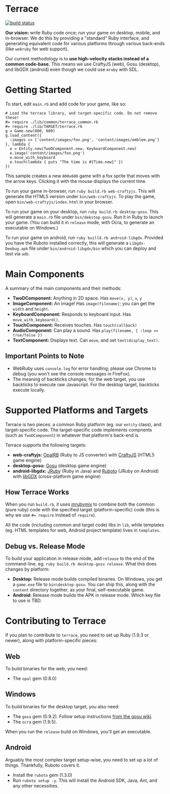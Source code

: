 # Terrace

[![build status](https://travis-ci.org/ashes999/terrace.svg?branch=master)](https://travis-ci.org/ashes999/terrace)

**Our vision:** write Ruby code once; run your game on desktop, mobile, and in-browser. We do this by providing a "standard" Ruby interface, and generating equivalent code for various platforms through various back-ends (like `webruby` for web support).

Our current methodology is to **use high-velocity stacks instead of a common code-base.** This means we use CraftyJS (web), Gosu (desktop), and libGDX (android) even though we could use `mruby` with SDL.

# Getting Started

To start, edit `main.rb` and add code for your game, like so:

```
# Load the terrace library, and target-specific code. Do not remove these!
#= require ./lib/common/terrace_common.rb
#= require ./lib/TARGET/terrace.rb
g = Game.new(800, 600)
g.load_content({
  :images => ['content/images/fox.png', 'content/images/emblem.png']
}, lambda {
  e = Entity.new(TwoDComponent.new, KeyboardComponent.new)
  e.image('content/images/fox.png')
  e.move_with_keyboard
  e.touch(lambda { puts "The time is #{Time.new}" })
})
```

This sample creates a new `800x600` game with a fox sprite that moves with the arrow keys. Clicking it with the mouse displays the current time.

To run your game in-browser, run `ruby build.rb web-craftyjs`. This will generate the HTML5 version under `bin/web-craftyjs`. To play the game, open `bin/web-craftyjs/index.html` in your browser.

To run your game on your desktop, run `ruby build.rb desktop-gosu`. This will generate a `main.rb` file under `bin/dekstop-gosu`. Run it in Ruby to launch your game. (You can build it in `release` mode, with Ocra, to generate an executable on Windows.)

To run your game on android, run `ruby builld.rb android-libgdx`. Provided you have the Ruboto installed correctly, this will generate a `Libgdx-Deebug.apk` file under `bin/android-libgdx/bin` which you can deploy and test via `adb`.

# Main Components

A summary of the main components and their methods:

- **TwoDComponent:** Anything in 2D space. Has `move(x, y)`, `x`, `y`
- **ImageComponent:** An image! Has `image(filename)`; you can get the `width` and `height`.
- **KeyboardComponent:** Responds to keyboard input. Has `move_with_keyboard()`.
- **TouchComponent:** Receives touches. Has `touch(callback)`
- **AudioComponent:** Can play a sound. Has `play(filename, { :loop => true/false })`
- **TextComponent:** Displays text. Can `move`, and set `text(display_text)`.

## Important Points to Note

- WebRuby uses `console.log` for error handling; please use Chrome to debug (you won't see the console messages in FireFox).
- The meaning of backticks changes; for the web target, you use backticks to execute raw Javascript. For the desktop target, backticks execute locally.

# Supported Platforms and Targets

Terrace is two pieces: a common Ruby platform (eg. our `entity` class), and target-specific code. The target-specific code implements compnents (such as `TwoDComponent`) in whatever that platform's back-end is.

Terrace supports the following targets:

- **web-craftyjs:** [OpalRB](https://github.com/opal/opal) (Ruby to JS converter) with [CraftyJS](https://github.com/craftyjs/Crafty) (HTML5 game engine)
- **desktop-gosu:** [Gosu](https://github.com/gosu/gosu) (desktop game engine)
- **android-libgdx:** [JRuby](https://github.com/jruby/jruby) (Ruby in Java) and [Ruboto](https://github.com/ruboto/ruboto) (JRuby on Android) with [libGDX](https://github.com/libgdx/libgdx) (cross-platform game engine)

## How Terrace Works

When you run `build.rb`, it uses [mrubymix](https://github.com/xxuejie/mrubymix) to combine both the common (pure ruby) code with the specified target (platform-specific) code (this is why we use `#= require` instead of `require`).

All the code (including common and target code) libs in `lib`, while templates (eg. HTML templates for web, Android project template) lives in `templates`.

## Debug vs. Release Mode

To build your application in release mode, add `release` to the end of the command-line, eg. `ruby build.rb desktop-gosu release`. What this does changes by platform:

- **Desktop:** Release mode builds compiled binaries. On Windows, you get a `game.exe` file to `bin\desktop-gosu`. You can ship this, along with the `content` directory together, as your final, self-executable game.
- **Android:** Release mode builds the APK in release mode. Which key file to use is TBD.

# Contributing to Terrace

If you plan to contribute to `terrace`, you need to set up Ruby (1.9.3 or newer), along with platform-specific pieces:

## Web
To build binaries for the web, you need:

- The `opal` gem (0.8.0)

## Windows
To build binaries for the desktop target, you also need:

- The `gosu` gem (0.9.2). Follow setup instructions [from the gosu wiki](https://github.com/gosu/gosu/wiki).
- The `ocra` gem (1.9.5).

When you run the `release` build on Windows, you'll get an executable.

## Android
Arguably the most complex target setup-wise, you need to set up a lot of things. Thankfully, Ruboto covers it.

- Install the `ruboto` gem (1.3.0)
- Run `ruboto setup -y`. This will install the Android SDK, Java, Ant, and any other necessities.
